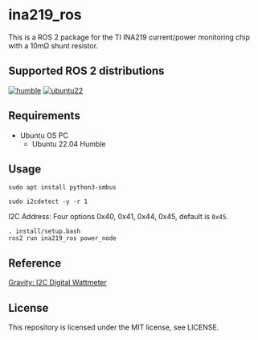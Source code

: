 # ina219_ros

This is a ROS 2 package for the TI INA219 current/power monitoring chip with a 10mΩ shunt resistor.

## Supported ROS 2 distributions

[![humble][humble-badge]][humble]
[![ubuntu22][ubuntu22-badge]][ubuntu22]

## Requirements
- Ubuntu OS PC
  - Ubuntu 22.04 Humble

## Usage

```sh: Terminal
sudo apt install python3-smbus
```

```sh: Terminal
sudo i2cdetect -y -r 1

```
I2C Address: Four options 0x40, 0x41, 0x44, 0x45, default is `0x45`.


```sh: Terminal
. install/setup.bash
ros2 run ina219_ros power_node
```

## Reference

[Gravity: I2C Digital Wattmeter](https://www.dfrobot.com/product-1827.html)


## License
This repository is licensed under the MIT license, see LICENSE.

[humble-badge]: https://img.shields.io/badge/-HUMBLE-orange?style=flat-square&logo=ros
[humble]: https://docs.ros.org/en/humble/index.html

[ubuntu22-badge]: https://img.shields.io/badge/-UBUNTU%2022%2E04-blue?style=flat-square&logo=ubuntu&logoColor=white
[ubuntu22]: https://releases.ubuntu.com/jammy/

